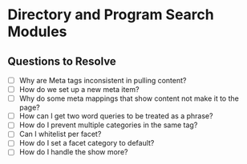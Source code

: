 # Directory and Program Search Modules

## Questions to Resolve

- [ ] Why are Meta tags inconsistent in pulling content?
- [ ] How do we set up a new meta item?
- [ ] Why do some meta mappings that show content not make it to the page?
- [ ] How can I get two word queries to be treated as a phrase?
- [ ] How do I prevent multiple categories in the same tag?
- [ ] Can I whitelist per facet?
- [ ] How do I set a facet category to default?
- [ ] How do I handle the show more?
